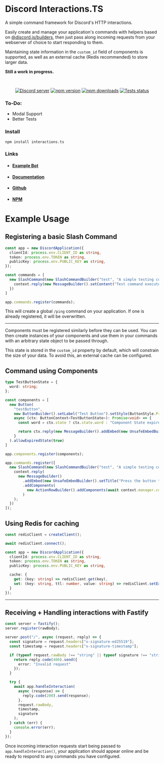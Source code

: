 # Discord Interactions.TS
A simple command framework for Discord's HTTP interactions. 

Easily create and manage your application's commands with helpers based on [@discord.js/builders](https://github.com/discordjs/discord.js/tree/main/packages/builders/), then just pass along incoming requests from your webserver of choice to start responding to them.

Maintaining state information in the `custom_id` field of components is supported, as well as an external cache (Redis recommended) to store larger data.

**Still a work in progress.**

<div align="center">
  <br />
  <p>
    <a href="https://discord.gg/BTXJmW4Bh7"><img src="https://img.shields.io/discord/395423304112013334?logo=discord&logoColor=white" alt="Discord server" /></a>
    <a href="https://www.npmjs.com/package/interactions.ts"><img src="https://img.shields.io/npm/v/interactions.ts.svg?maxAge=3600" alt="npm version" /></a>
    <a href="https://www.npmjs.com/package/interactions.ts"><img src="https://img.shields.io/npm/dt/interactions.ts.svg?maxAge=3600" alt="npm downloads" /></a>
    <a href="https://github.com/ssMMiles/interactions.ts/actions"><img src="https://github.com/ssMMiles/interactions.ts/actions/workflows/tests.yml/badge.svg" alt="Tests status" /></a>
  </p>
</div>

### To-Do:
 - Modal Support
 - Better Tests

### Install

`npm install interactions.ts`

### Links
 - #### [Example Bot](https://github.com/ssMMiles/bot-template)
 - #### [Documentation](https://interactions-ts.pages.dev/)
 - #### [Github](https://github.com/ssMMiles/interactions.ts)
 - #### [NPM](https://www.npmjs.com/package/interactions.ts)

# Example Usage

## Registering a basic Slash Command

```typescript
const app = new DiscordApplication({
  clientId: process.env.CLIENT_ID as string,
  token: process.env.TOKEN as string,
  publicKey: process.env.PUBLIC_KEY as string,
});

const commands = [
  new SlashCommand(new SlashCommandBuilder("test", "A simple testing command!"), async (context) => {
    context.reply(new MessageBuilder().setContent("Test command executed!"));
  })
]

app.commands.register(commands);
```

This will create a global `/ping` command on your application. If one is already registered, it will be overwritten.

---------------------------------------------------------------------------------------------------------------------

Components must be registered similarly before they can be used. You can then create instances of your components and use them in your commands with an arbitrary state object to be passed through. 

This state is stored in the `custom_id` property by default, which will constrain the size of your data. To avoid this, an external cache can be configured.

## Command using Components

```typescript
type TestButtonState = {
  word: string;
};

const components = [
  new Button(
    "testButton",
    new ButtonBuilder().setLabel("Test Button").setStyle(ButtonStyle.Primary),
    async (ctx: ButtonContext<TestButtonState>): Promise<void> => {
      const word = ctx.state ? ctx.state.word : "Component State expired";

      return ctx.reply(new MessageBuilder().addEmbed(new UnsafeEmbedBuilder().setTitle(word)));
    }
  ).allowExpiredState(true)
]

app.components.register(components);

app.commands.register([
  new SlashCommand(new SlashCommandBuilder("test", "A simple testing command!"), async (context) => {
    context.reply(
      new MessageBuilder()
        .addEmbed(new UnsafeEmbedBuilder().setTitle("Press the button to update the message!"))
        .addComponents(
          new ActionRowBuilder().addComponents(await context.manager.components.createInstance("testButton", { word: "Surprise!" }))
        )
    );
  })
]);

```

## Using Redis for caching

```typescript
const redisClient = createClient();

await redisClient.connect();

const app = new DiscordApplication({
  clientId: process.env.CLIENT_ID as string,
  token: process.env.TOKEN as string,
  publicKey: process.env.PUBLIC_KEY as string,

  cache: {
    get: (key: string) => redisClient.get(key),
    set: (key: string, ttl: number, value: string) => redisClient.setEx(key, ttl, value)
  }
});
```

---------------------------------------------------------------------------------------------------------------------

## Receiving + Handling interactions with Fastify

```typescript
const server = fastify();
server.register(rawBody);

server.post("/", async (request, reply) => {
  const signature = request.headers["x-signature-ed25519"];
  const timestamp = request.headers["x-signature-timestamp"];

  if (typeof request.rawBody !== "string" || typeof signature !== "string" || typeof timestamp !== "string") {
    return reply.code(400).send({
      error: "Invalid request"
    });
  }

  try {
    await app.handleInteraction(
      async (response) => {
        reply.code(200).send(response);
      },
      request.rawBody,
      timestamp,
      signature
    );
  } catch (err) {
    console.error(err);
  }
});
```

Once incoming interaction requests start being passed to `app.handleInteraction()`, your application should appear online and be ready to respond to any commands you have configured.